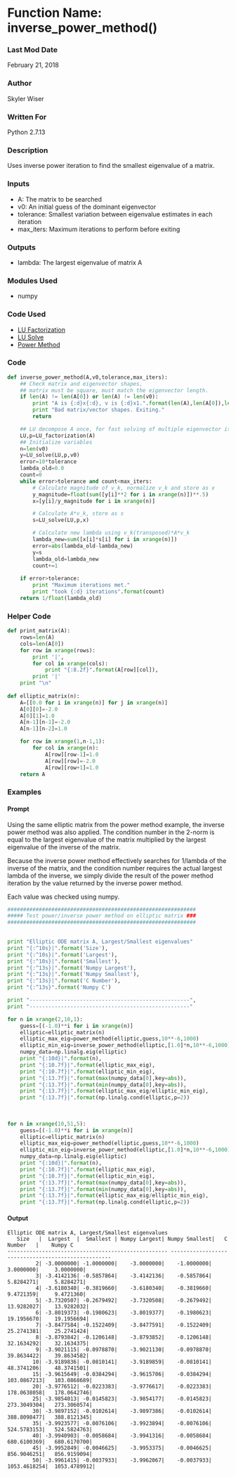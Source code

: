 # Function Name: inverse_power_method()

### Last Mod Date
February 21, 2018
### Author
Skyler Wiser
### Written For
Python 2.7.13
### Description
Uses inverse power iteration to find the smallest eigenvalue of a matrix.
### Inputs

* A: The matrix to be searched
* v0: An initial guess of the dominant eigenvector
* tolerance: Smallest variation between eigenvalue estimates in each iteration
* max_iters: Maximum iterations to perform before exiting

### Outputs

* lambda: The largest eigenvalue of matrix A

### Modules Used

* numpy

### Code Used

* [LU Factorization](https://swiser.github.io/MATH5620/HW2/LU_factorization)
* [LU Solve](https://swiser.github.io/MATH5620/HW2/LU_solve)
* [Power Method](https://swiser.github.io/MATH5620/HW3/power_method)

### Code

```python
def inverse_power_method(A,v0,tolerance,max_iters):
    ## Check matrix and eigenvector shapes,
    ## matrix must be square, must match the eigenvector length.
    if len(A) != len(A[0]) or len(A) != len(v0):
        print "A is {:d}x{:d}, v is {:d}x1.".format(len(A),len(A[0]),len(v0))
        print "Bad matrix/vector shapes. Exiting."
        return

    ## LU decompose A once, for fast solving of multiple eigenvector iterations
    LU,p=LU_factorization(A)
    ## Initialize variables
    n=len(v0)
    y=LU_solve(LU,p,v0)
    error=10*tolerance
    lambda_old=0.0
    count=0
    while error>tolerance and count<max_iters:
        # Calculate magnitude of v_k, normalize v_k and store as x
        y_magnitude=float(sum([y[i]**2 for i in xrange(n)])**.5)
        x=[y[i]/y_magnitude for i in xrange(n)]

        # Calculate A*v_k, store as s
        s=LU_solve(LU,p,x)

        # Calculate new lambda using v_k(transposed)*A*v_k
        lambda_new=sum([x[i]*s[i] for i in xrange(n)])
        error=abs(lambda_old-lambda_new)
        y=s
        lambda_old=lambda_new
        count+=1
    
    if error>tolerance:
        print "Maximum iterations met."
        print "took {:d} iterations".format(count)
    return 1/float(lambda_old)
```
### Helper Code

```python
def print_matrix(A):
    rows=len(A)
    cols=len(A[0])
    for row in xrange(rows):
        print '|',
        for col in xrange(cols):
            print "{:8.2f}".format(A[row][col]),
        print '|'
    print "\n"
    
def elliptic_matrix(n):
    A=[[0.0 for i in xrange(n)] for j in xrange(n)]
    A[0][0]=-2.0
    A[0][1]=1.0
    A[n-1][n-1]=-2.0
    A[n-1][n-2]=1.0

    for row in xrange(1,n-1,1):
        for col in xrange(n):
            A[row][row-1]=1.0
            A[row][row]=-2.0
            A[row][row+1]=1.0
    return A

```

### Examples
#### Prompt

Using the same elliptic matrix from the power method example, the inverse power method was also applied. The condition number in the 2-norm is equal to the largest eigenvalue of the matrix multiplied by the largest eigenvalue of the inverse of the matrix.
 
Because the inverse power method effectively searches for 1/lambda of the inverse of the matrix, and the condition number requires the actual largest lambda of the inverse, we simply divide the result of the power method iteration by the value returned by the inverse power method. 

Each value was checked using numpy.

```python
############################################################                
##### Test power/inverse power method on elliptic matrix ###
############################################################

             
print "Elliptic ODE matrix A, Largest/Smallest eigenvalues"
print "{:^10s}|".format('Size'),
print "{:^10s}|".format('Largest'),
print "{:^10s}|".format('Smallest'),
print "{:^13s}|".format('Numpy Largest'),
print "{:^13s}|".format('Numpy Smallest'),
print "{:^13s}|".format('C Number'),
print "{:^13s}".format('Numpy C')

print "---------------------------------------------------",
print "---------------------------------------------------"

for n in xrange(2,10,1):
    guess=[(-1.0)**i for i in xrange(n)]
    elliptic=elliptic_matrix(n)
    elliptic_max_eig=power_method(elliptic,guess,10**-6,1000)
    elliptic_min_eig=inverse_power_method(elliptic,[1.0]*n,10**-6,1000)
    numpy_data=np.linalg.eig(elliptic)
    print "{:10d}|".format(n),
    print "{:10.7f}|".format(elliptic_max_eig),
    print "{:10.7f}|".format(elliptic_min_eig),
    print "{:13.7f}|".format(max(numpy_data[0],key=abs)),
    print "{:13.7f}|".format(min(numpy_data[0],key=abs)),
    print "{:13.7f}|".format(elliptic_max_eig/elliptic_min_eig),
    print "{:13.7f}|".format(np.linalg.cond(elliptic,p=2))
                         
                             
    
for n in xrange(10,51,5):
    guess=[(-1.0)**i for i in xrange(n)]
    elliptic=elliptic_matrix(n)
    elliptic_max_eig=power_method(elliptic,guess,10**-6,1000)
    elliptic_min_eig=inverse_power_method(elliptic,[1.0]*n,10**-6,1000)
    numpy_data=np.linalg.eig(elliptic)
    print "{:10d}|".format(n),
    print "{:10.7f}|".format(elliptic_max_eig),
    print "{:10.7f}|".format(elliptic_min_eig),
    print "{:13.7f}|".format(max(numpy_data[0],key=abs)),
    print "{:13.7f}|".format(min(numpy_data[0],key=abs)),
    print "{:13.7f}|".format(elliptic_max_eig/elliptic_min_eig),
    print "{:13.7f}|".format(np.linalg.cond(elliptic,p=2))
```

#### Output

```
Elliptic ODE matrix A, Largest/Smallest eigenvalues
   Size   |  Largest  |  Smallest | Numpy Largest| Numpy Smallest|   C Number   |    Numpy C   
--------------------------------------------------- ---------------------------------------------------
         2| -3.0000000| -1.0000000|    -3.0000000|    -1.0000000|     3.0000000|     3.0000000|
         3| -3.4142136| -0.5857864|    -3.4142136|    -0.5857864|     5.8284271|     5.8284271|
         4| -3.6180340| -0.3819660|    -3.6180340|    -0.3819660|     9.4721359|     9.4721360|
         5| -3.7320507| -0.2679492|    -3.7320508|    -0.2679492|    13.9282027|    13.9282032|
         6| -3.8019373| -0.1980623|    -3.8019377|    -0.1980623|    19.1956670|    19.1956694|
         7| -3.8477584| -0.1522409|    -3.8477591|    -0.1522409|    25.2741381|    25.2741424|
         8| -3.8793842| -0.1206148|    -3.8793852|    -0.1206148|    32.1634292|    32.1634375|
         9| -3.9021115| -0.0978870|    -3.9021130|    -0.0978870|    39.8634422|    39.8634582|
        10| -3.9189836| -0.0810141|    -3.9189859|    -0.0810141|    48.3741206|    48.3741501|
        15| -3.9615649| -0.0384294|    -3.9615706|    -0.0384294|   103.0867213|   103.0868689|
        20| -3.9776512| -0.0223383|    -3.9776617|    -0.0223383|   178.0638058|   178.0642746|
        25| -3.9854013| -0.0145823|    -3.9854177|    -0.0145823|   273.3049304|   273.3060574|
        30| -3.9897152| -0.0102614|    -3.9897386|    -0.0102614|   388.8098477|   388.8121345|
        35| -3.9923577| -0.0076106|    -3.9923894|    -0.0076106|   524.5783153|   524.5824763|
        40| -3.9940903| -0.0058684|    -3.9941316|    -0.0058684|   680.6100369|   680.6170700|
        45| -3.9952849| -0.0046625|    -3.9953375|    -0.0046625|   856.9046251|   856.9159094|
        50| -3.9961415| -0.0037933|    -3.9962067|    -0.0037933|  1053.4618254|  1053.4789912|
```
